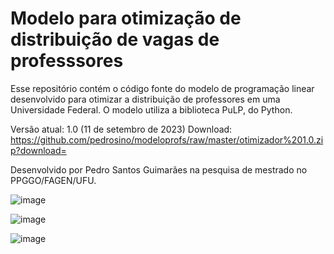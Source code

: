 # Modelo para otimização de distribuição de vagas de professsores
Esse repositório contém o código fonte do modelo de programação linear desenvolvido para otimizar a distribuição de professores em uma Universidade Federal.
O modelo utiliza a biblioteca PuLP, do Python.

Versão atual: 1.0 (11 de setembro de 2023)
Download: https://github.com/pedrosino/modeloprofs/raw/master/otimizador%201.0.zip?download=

Desenvolvido por Pedro Santos Guimarães na pesquisa de mestrado no PPGGO/FAGEN/UFU.

![image](https://github.com/pedrosino/modeloprofs/assets/1881933/ffd9cf0e-10ce-412b-8c68-daccd5f39c61)

![image](https://github.com/pedrosino/modeloprofs/assets/1881933/74586f45-0a03-4bb2-9f3a-3420373096ab)

![image](https://github.com/pedrosino/modeloprofs/assets/1881933/ca299c13-e3a8-48e2-a710-95f02ab24998)
